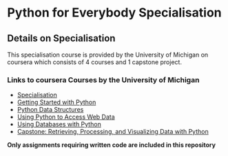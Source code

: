 # **Python for Everybody Specialisation**

## **Details on Specialisation**
This specialisation course is provided by the University of Michigan on coursera which consists of 4 courses and 1 capstone project.

### **Links to coursera Courses by the University of Michigan**
- <a href="https://www.coursera.org/specializations/python">Specialisation</a><br />
- <a href="https://www.coursera.org/learn/python">Getting Started with Python</a><br />
- <a href="https://www.coursera.org/learn/python-data">Python Data Structures</a><br />
- <a href="https://www.coursera.org/learn/python-network-data">Using Python to Access Web Data</a><br />
- <a href="https://www.coursera.org/learn/python-databases">Using Databases with Python</a>
- <a href="https://www.coursera.org/learn/python-data-visualization">Capstone: Retrieving, Processing, and Visualizing Data with Python</a>

**Only assignments requiring written code are included in this repository**
